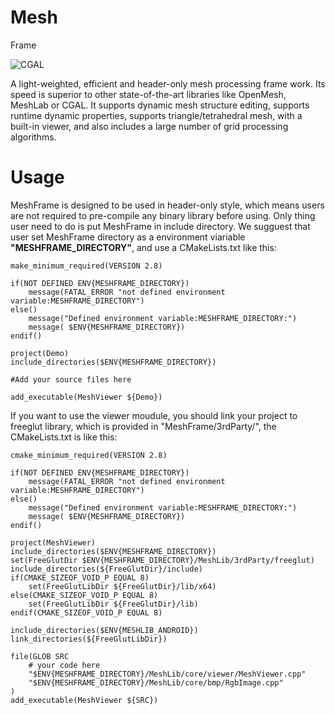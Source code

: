 # Mesh
Frame

![CGAL](Docs/MeshFrame.png)

A light-weighted, efficient and header-only mesh processing frame work.
Its speed is superior to other state-of-the-art libraries like OpenMesh, 
MeshLab or CGAL. It supports dynamic mesh structure editing, supports 
runtime dynamic properties, supports triangle/tetrahedral mesh, with a 
built-in viewer, and also includes a large number of grid processing algorithms.

Usage
=============
MeshFrame is designed to be used in header-only style, which means users are not 
required to pre-compile any binary library before using. Only thing user need to do is 
put MeshFrame in include directory. We sugguest that user set MeshFrame directory 
as a environment viariable **"MESHFRAME_DIRECTORY"**, and use a CMakeLists.txt like this:

```
make_minimum_required(VERSION 2.8)

if(NOT DEFINED ENV{MESHFRAME_DIRECTORY})
    message(FATAL_ERROR "not defined environment variable:MESHFRAME_DIRECTORY")  
else()
	message("Defined environment variable:MESHFRAME_DIRECTORY:")
	message( $ENV{MESHFRAME_DIRECTORY})
endif() 

project(Demo)
include_directories($ENV{MESHFRAME_DIRECTORY})

#Add your source files here

add_executable(MeshViewer ${Demo})
```

If you want to use the viewer moudule, you should link your project to freeglut 
library, which is provided in "MeshFrame/3rdParty/", the CMakeLists.txt is like 
this:  

```
cmake_minimum_required(VERSION 2.8)

if(NOT DEFINED ENV{MESHFRAME_DIRECTORY})
    message(FATAL_ERROR "not defined environment variable:MESHFRAME_DIRECTORY")  
else()
	message("Defined environment variable:MESHFRAME_DIRECTORY:")
	message( $ENV{MESHFRAME_DIRECTORY})
endif() 

project(MeshViewer)
include_directories($ENV{MESHFRAME_DIRECTORY})
set(FreeGlutDir $ENV{MESHFRAME_DIRECTORY}/MeshLib/3rdParty/freeglut)
include_directories(${FreeGlutDir}/include)
if(CMAKE_SIZEOF_VOID_P EQUAL 8)
	set(FreeGlutLibDir ${FreeGlutDir}/lib/x64)
else(CMAKE_SIZEOF_VOID_P EQUAL 8)
	set(FreeGlutLibDir ${FreeGlutDir}/lib)
endif(CMAKE_SIZEOF_VOID_P EQUAL 8)

include_directories($ENV{MESHLIB_ANDROID})
link_directories(${FreeGlutLibDir})

file(GLOB SRC
    # your code here
	"$ENV{MESHFRAME_DIRECTORY}/MeshLib/core/viewer/MeshViewer.cpp"
	"$ENV{MESHFRAME_DIRECTORY}/MeshLib/core/bmp/RgbImage.cpp"
)
add_executable(MeshViewer ${SRC})
```